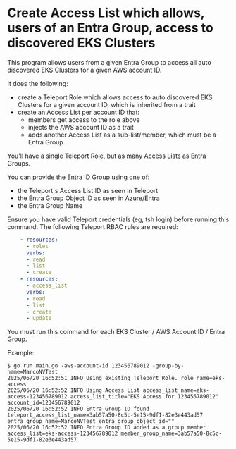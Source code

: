 # Create Access List which allows, users of an Entra Group, access to discovered EKS Clusters

This program allows users from a given Entra Group to access all auto discovered EKS Clusters for a given AWS account ID.

It does the following:
 - create a Teleport Role which allows access to auto discovered EKS Clusters for a given account ID, which is inherited from a trait
 - create an Access List per account ID that:
   - members get access to the role above
   - injects the AWS account ID as a trait
   - adds another Access List as a sub-list/member, which must be a Entra Group

You'll have a single Teleport Role, but as many Access Lists as Entra Groups.

You can provide the Entra ID Group using one of:
- the Teleport's Access List ID as seen in Teleport
- the Entra Group Object ID as seen in Azure/Entra
- the Entra Group Name

Ensure you have valid Teleport credentials (eg, tsh login) before running this command.
The following Teleport RBAC rules are required:
```yaml
    - resources:
      - roles
      verbs:
      - read
      - list
      - create
    - resources:
      - access_list
      verbs:
      - read
      - list
      - create
      - update
```

You must run this command for each EKS Cluster / AWS Account ID / Entra Group.

Example:
```shell
$ go run main.go -aws-account-id 123456789012 -group-by-name=MarcoNVTest
2025/06/20 16:52:51 INFO Using existing Teleport Role. role_name=eks-access
2025/06/20 16:52:52 INFO Using Access List access_list_name=eks-access-123456789012 access_list_title="EKS Access for 123456789012" account_id=123456789012
2025/06/20 16:52:52 INFO Entra Group ID found teleport_access_list_name=3ab57a50-8c5c-5e15-9df1-82e3e443ad57 entra_group_name=MarcoNVTest entra_group_object_id=""
2025/06/20 16:52:52 INFO Entra Group ID added as a group member access_list=eks-access-123456789012 member_group_name=3ab57a50-8c5c-5e15-9df1-82e3e443ad57
```